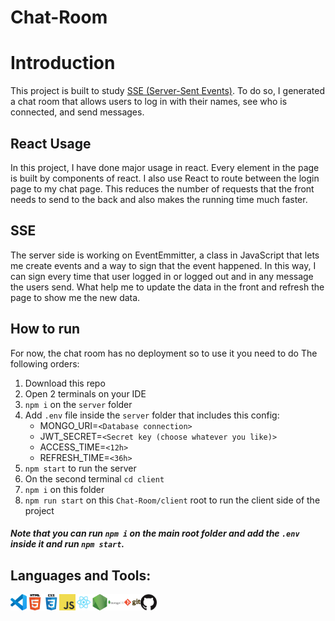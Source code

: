 # Chat-Room
# Introduction
This project is built to study [SSE (Server-Sent Events)](https://developer.mozilla.org/en-US/docs/Web/API/Server-sent_events/Using_server-sent_events).
To do so, I generated a chat room that allows users to log in with their names, see who is connected, and send messages.

## React Usage 
In this project, I have done major usage in react. 
Every element in the page is built by components of react.
I also use React to route between the login page to my chat page. 
This reduces the number of requests that the front needs to send to the back and also makes the running time much faster.

## SSE
The server side is working on EventEmmitter, a class in JavaScript that lets me create events and a way to sign that the event happened. 
In this way, I can sign every time that user logged in or logged out and in any message the users send. 
What help me to update the data in the front and refresh the page to show me the new data. 


## How to run 
For now, the chat room has no deployment so to use it you need to do The following orders:
1. Download this repo
2. Open 2 terminals on your IDE
3. `npm i` on the `server` folder
4. Add `.env` file inside the `server` folder that includes this config:
    - MONGO_URI=`<Database connection>`
    - JWT_SECRET=`<Secret key (choose whatever you like)>`
    - ACCESS_TIME=`<12h>`
    - REFRESH_TIME=`<36h>`
5. `npm start` to run the server 
6. On the second terminal `cd client`
7. `npm i` on this folder
8. `npm run start` on this `Chat-Room/client` root to run the client side of the project

##### Note that you can run `npm i` on the main root folder and add the `.env` inside it and run `npm start`.

## Languages and Tools:

[<img align="left" alt="Visual Studio Code" width="26px" src="https://raw.githubusercontent.com/github/explore/80688e429a7d4ef2fca1e82350fe8e3517d3494d/topics/visual-studio-code/visual-studio-code.png" />][webdevplaylist]
[<img align="left" alt="HTML5" width="26px" src="https://raw.githubusercontent.com/github/explore/80688e429a7d4ef2fca1e82350fe8e3517d3494d/topics/html/html.png" />][webdevplaylist]
[<img align="left" alt="CSS3" width="26px" src="https://raw.githubusercontent.com/github/explore/80688e429a7d4ef2fca1e82350fe8e3517d3494d/topics/css/css.png" />][webdevplaylist]
[<img align="left" alt="JavaScript" width="26px" src="https://raw.githubusercontent.com/github/explore/80688e429a7d4ef2fca1e82350fe8e3517d3494d/topics/javascript/javascript.png" />][webdevplaylist]
[<img align="left" alt="React" width="26px" src="https://raw.githubusercontent.com/github/explore/80688e429a7d4ef2fca1e82350fe8e3517d3494d/topics/react/react.png" />][webdevplaylist]
[<img align="left" alt="Node.js" width="26px" src="https://raw.githubusercontent.com/github/explore/80688e429a7d4ef2fca1e82350fe8e3517d3494d/topics/nodejs/nodejs.png" />][webdevplaylist]
[<img align="left" alt="MongoDB" width="26px" src="https://raw.githubusercontent.com/github/explore/80688e429a7d4ef2fca1e82350fe8e3517d3494d/topics/mongodb/mongodb.png" />][webdevplaylist]
[<img align="left" alt="Git" width="26px" src="https://raw.githubusercontent.com/github/explore/80688e429a7d4ef2fca1e82350fe8e3517d3494d/topics/git/git.png" />][webdevplaylist]
[<img align="left" alt="GitHub" width="26px" src="https://raw.githubusercontent.com/github/explore/78df643247d429f6cc873026c0622819ad797942/topics/github/github.png" />][webdevplaylist]

<br />
<br />


[webdevplaylist]: https://www.suvelocity.org/
